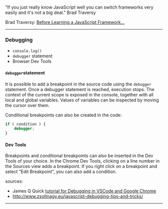 "If you just really know JavaScript well you can switch frameworks very easily and it's not a big deal." Brad Traversy 

Brad Traversy: [Before Learning a JavaScript Framework...](https://www.youtube.com/watch?v=Cm3U-NgJb9I&feature=youtu.be)

___
### Debugging

- `console.log()`
- `debugger` statement
- Browser Dev Tools


#### `debugger`statement
It is possible to add a breakpoint in the source code using the `debugger` statement. Once a debugger statement is reached, execution stops. The context of the current scope is exposed in the console, together with all local and global variables. Values of variables can be inspected by moving the cursor over them.

Conditional breakpoints can also be created in the code:
```js
if ( condition ) {
    debugger;
}
```

#### Dev Tools
Breakpoints and conditional breakpoints can also be inserted in the Dev Tools of your choice. In the Chrome Dev Tools, clicking on a line number in the Sources view adds a breakpoint. If you right click on a breakpoint and select “Edit Breakpoint”, you can also add a condition.

sources: 
- James Q Quick [tutorial for Debugging in VSCode and Google Chrome](https://www.youtube.com/watch?v=AX7uybwukkk)
- http://www.zsoltnagy.eu/javascript-debugging-tips-and-tricks/

___ 



